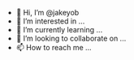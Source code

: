 - 👋 Hi, I’m @jakeyob
- 👀 I’m interested in ...
- 🌱 I’m currently learning ...
- 💞️ I’m looking to collaborate on ...
- 📫 How to reach me ...

<!---
jakeyob/jakeyob is a ✨ special ✨ repository because its `README.md` (this file) appears on your GitHub profile.
You can click the Preview link to take a look at your changes.
--->
